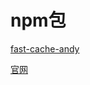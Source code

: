 # npm包

[fast-cache-andy](https://www.npmjs.com/package/fast-cache-andy)

[官网](http://www.sparksharing.com/fast-cache/)

